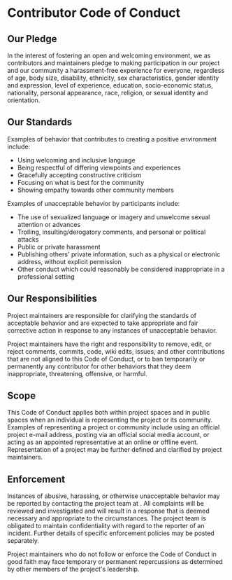 # Contributor Code of Conduct

## Our Pledge

In the interest of fostering an open and welcoming environment, we as contributors and maintainers pledge to making participation in
our project and our community a harassment-free experience for everyone, regardless of age, body size, disability, ethnicity, sex 
characteristics, gender identity and expression, level of experience, education, socio-economic status, nationality, personal
appearance, race, religion, or sexual identity and orientation.

## Our Standards

Examples of behavior that contributes to creating a positive environment include:

- Using welcoming and inclusive language
- Being respectful of differing viewpoints and experiences
- Gracefully accepting constructive criticism
- Focusing on what is best for the community
- Showing empathy towards other community members

Examples of unacceptable behavior by participants include:

- The use of sexualized language or imagery and unwelcome sexual attention or advances
- Trolling, insulting/derogatory comments, and personal or political attacks
- Public or private harassment
- Publishing others' private information, such as a physical or electronic address, without explicit permission
- Other conduct which could reasonably be considered inappropriate in a professional setting

## Our Responsibilities

Project maintainers are responsible for clarifying the standards of acceptable behavior and are expected to take appropriate and
fair corrective action in response to any instances of unacceptable behavior.

Project maintainers have the right and responsibility to remove, edit, or reject comments, commits, code, wiki edits, issues, and 
other contributions that are not aligned to this Code of Conduct, or to ban temporarily or permanently any contributor for other 
behaviors that they deem inappropriate, threatening, offensive, or harmful.

## Scope

This Code of Conduct applies both within project spaces and in public spaces when an individual is representing the project or its 
community. Examples of representing a project or community include using an official project e-mail address, posting via an official
social media account, or acting as an appointed representative at an online or offline event. Representation of a project may be 
further defined and clarified by project maintainers.

## Enforcement

Instances of abusive, harassing, or otherwise unacceptable behavior may be reported by contacting the project team at . All 
complaints will be reviewed and investigated and will result in a response that is deemed necessary and appropriate to the 
circumstances. The project team is obligated to maintain confidentiality with regard to the reporter of an incident. Further 
details of specific enforcement policies may be posted separately.

Project maintainers who do not follow or enforce the Code of Conduct in good faith may face temporary or permanent repercussions as 
determined by other members of the project's leadership.

